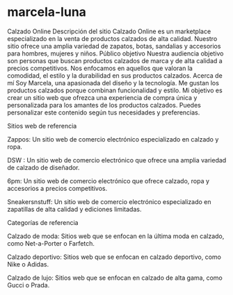 # marcela-luna

Calzado Online
Descripción del sitio
Calzado Online es un marketplace especializado en la venta de productos calzados de alta calidad. Nuestro sitio ofrece una amplia variedad de zapatos, botas, sandalias y accesorios para hombres, mujeres y niños.
Público objetivo
Nuestra audiencia objetivo son personas que buscan productos calzados de marca y de alta calidad a precios competitivos. Nos enfocamos en aquellos que valoran la comodidad, el estilo y la durabilidad en sus productos calzados.
Acerca de mí
Soy Marcela, una apasionada del diseño y la tecnología. Me gustan los productos calzados porque combinan funcionalidad y estilo. Mi objetivo es crear un sitio web que ofrezca una experiencia de compra única y personalizada para los amantes de los productos calzados.
Puedes personalizar este contenido según tus necesidades y preferencias.

Sitios web de referencia

Zappos: Un sitio web de comercio electrónico especializado en calzado y ropa.

DSW : Un sitio web de comercio electrónico que ofrece una amplia variedad de calzado de diseñador.

6pm: Un sitio web de comercio electrónico que ofrece calzado, ropa y accesorios a precios competitivos.

Sneakersnstuff: Un sitio web de comercio electrónico especializado en zapatillas de alta calidad y ediciones limitadas.

Categorías de referencia

Calzado de moda: Sitios web que se enfocan en la última moda en calzado, como Net-a-Porter o Farfetch.

Calzado deportivo: Sitios web que se enfocan en calzado deportivo, como Nike o Adidas.

Calzado de lujo: Sitios web que se enfocan en calzado de alta gama, como Gucci o Prada.



